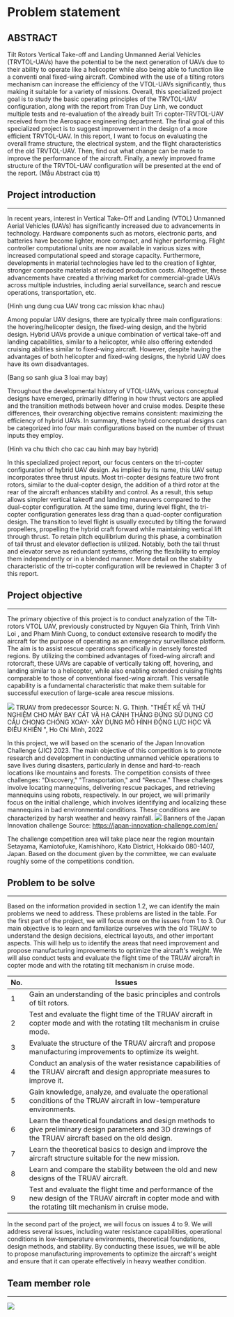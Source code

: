 # Problem statement

## ABSTRACT
Tilt Rotors Vertical Take-off and Landing Unmanned Aerial Vehicles (TRVTOL-UAVs) have the potential to be the next generation of UAVs due to their ability to operate like a helicopter while also being able to function like a conventi onal fixed-wing aircraft. Combined with the use of a tilting rotors mechanism can increase the efficiency of the VTOL-UAVs significantly, thus making it suitable for a variety of missions.
Overall, this specialized project goal is to study the basic operating principles of the TRVTOL-UAV configuration, along with the report from Tran Duy Linh, we conduct multiple tests and re-evaluation of the already built Tri copter-TRVTOL-UAV received from the Aerospace engineering department. The final goal of this specialized project is to suggest improvement in the design of a more efficient TRVTOL-UAV. 
In this report, I want to focus on evaluating the overall frame structure, the electrical system, and the flight characteristics of the old TRVTOL-UAV. Then, find out what change can be made to improve the performance of the aircraft. Finally, a newly improved frame structure of the TRVTOL-UAV configuration will be presented at the end of the report.
(Mẫu Abstract của tt)
## Project introduction
---

In recent years, interest in Vertical Take-Off and Landing (VTOL) Unmanned Aerial Vehicles (UAVs) has significantly increased due to advancements in technology. Hardware components such as motors, electronic parts, and batteries have become lighter, more compact, and higher performing. Flight controller computational units are now available in various sizes with increased computational speed and storage capacity. Furthermore, developments in material technologies have led to the creation of lighter, stronger composite materials at reduced production costs. Altogether, these advancements have created a thriving market for commercial-grade UAVs across multiple industries, including aerial surveillance, search and rescue operations, transportation, etc.

(Hinh ung dung cua UAV trong cac mission khac nhau)

Among popular UAV designs, there are typically three main configurations: the hovering/helicopter design, the fixed-wing design, and the hybrid design. Hybrid UAVs provide a unique combination of vertical take-off and landing capabilities, similar to a helicopter, while also offering extended cruising abilities similar to fixed-wing aircraft. However, despite having the advantages of both helicopter and fixed-wing designs, the hybrid UAV does have its own disadvantages.

(Bang so sanh giua 3 loai may bay)

Throughout the developmental history of VTOL-UAVs, various conceptual designs have emerged, primarily differing in how thrust vectors are applied and the transition methods between hover and cruise modes. Despite these differences, their overarching objective remains consistent: maximizing the efficiency of hybrid UAVs. In summary, these hybrid conceptual designs can be categorized into four main configurations based on the number of thrust inputs they employ.

(Hinh va chu thich cho cac cau hinh may bay hybrid)

In this specialized project report, our focus centers on the tri-copter configuration of hybrid UAV design. As implied by its name, this UAV setup incorporates three thrust inputs. Most tri-copter designs feature two front rotors, similar to the dual-copter design, the addition of a third rotor at the rear of the aircraft enhances stability and control. As a result, this setup allows simpler vertical takeoff and landing maneuvers compared to the dual-copter configuration. At the same time, during level flight, the tri-copter configuration generates less drag than a quad-copter configuration design. 
The transition to level flight is usually executed by tilting the forward propellers, propelling the hybrid craft forward while maintaining vertical lift through thrust. To retain pitch equilibrium during this phase, a combination of tail thrust and elevator deflection is utilized. Notably, both the tail thrust and elevator serve as redundant systems, offering the flexibility to employ them independently or in a blended manner. More detail on the stability characteristic of the tri-copter configuration will be reviewed in Chapter 3 of this report.



## Project objective 
---
The primary objective of this project is to conduct analyzation of the Tilt-rotors VTOL UAV, previously constructed by Nguyen Gia Thinh, Trinh Vinh Loi , and Pham Minh Cuong, to conduct extensive research to modify the aircraft for the purpose of operating as an emergency surveillance platform. 
The aim is to assist rescue operations specifically in densely forested regions. By utilizing the combined advantages of fixed-wing aircraft and rotorcraft, these UAVs are capable of vertically taking off, hovering, and landing similar to a helicopter, while also enabling extended cruising flights comparable to those of conventional fixed-wing aircraft. This versatile capability is a fundamental characteristic that make them suitable for successful execution of large-scale area rescue missions.

![](https://i.imgur.com/85Xs37F.png)
TRUAV from predecessor
Source: N. G. Thinh. "THIẾT KẾ VÀ THỬ NGHIỆM CHO MÁY BAY CÁT VÀ HẠ CÁNH THẲNG ĐỨNG SỬ DỤNG CƠ CẤU CHONG CHÓNG XOAY- XÂY DỰNG MÔ HÌNH ĐỘNG LỰC HỌC VÀ ĐIỀU KHIỂN ", Ho Chi Minh, 2022

In this project, we will based on the scenario of the Japan Innovation Challenge (JIC) 2023. The main objective of this competition is to promote research and development in conducting unmanned vehicle operations to save lives during disasters, particularly in dense and hard-to-reach locations like mountains and forests.
The competition consists of three challenges: "Discovery," "Transportation," and "Rescue." These challenges involve locating mannequins, delivering rescue packages, and retrieving mannequins using robots, respectively. In our project, we will primarily focus on the initial challenge, which involves identifying and localizing these mannequins in bad environmental conditions. These conditions are characterized by harsh weather and heavy rainfall.
![](https://i.imgur.com/7pWNvk4.png)
Banners of the Japan Innovation challenge 
Source: https://japan-innovation-challenge.com/en/

The challenge competition area will take place near the region mountain Setayama, Kamiotofuke, Kamishihoro, Kato District, Hokkaido 080-1407, Japan. Based on the document given by the committee, we can evaluate roughly some of the competitions condition.

## Problem to be solve
---
Based on the information provided in section 1.2, we can identify the main problems we need to address. These problems are listed in the table. For the first part of the project, we will focus more on the issues from 1 to 3. Our main objective is to learn and familiarize ourselves with the old TRUAV to understand the design decisions, electrical layouts, and other important aspects. This will help us to identify the areas that need improvement and propose manufacturing improvements to optimize the aircraft's weight. We will also conduct tests and evaluate the flight time of the TRUAV aircraft in copter mode and with the rotating tilt mechanism in cruise mode.

|No.|Issues|
|---|---|
|1|Gain an understanding of the basic principles and controls of tilt rotors.|
|2|Test and evaluate the flight time of the TRUAV aircraft in copter mode and with the rotating tilt mechanism in cruise mode.|
|3|Evaluate the structure of the TRUAV aircraft and propose manufacturing improvements to optimize its weight.|
|4|Conduct an analysis of the water resistance capabilities of the TRUAV aircraft and design appropriate measures to improve it.|
|5|Gain knowledge, analyze, and evaluate the operational conditions of the TRUAV aircraft in low-temperature environments.|
|6|Learn the theoretical foundations and design methods to give preliminary design parameters and 3D drawings of the TRUAV aircraft based on the old design.|
|7|Learn the theoretical basics to design and improve the aircraft structure suitable for the new mission.|
|8|Learn and compare the stability between the old and new designs of the TRUAV aircraft.|
|9|Test and evaluate the flight time and performance of the new design of the TRUAV aircraft in copter mode and with the rotating tilt mechanism in cruise mode.|

In the second part of the project, we will focus on issues 4 to 9. We will address several issues, including water resistance capabilities, operational conditions in low-temperature environments, theoretical foundations, design methods, and stability. By conducting these issues, we will be able to propose manufacturing improvements to optimize the aircraft's weight and ensure that it can operate effectively in heavy weather condition.

## Team member role
---
![](https://i.imgur.com/EuV9hHg.png)

